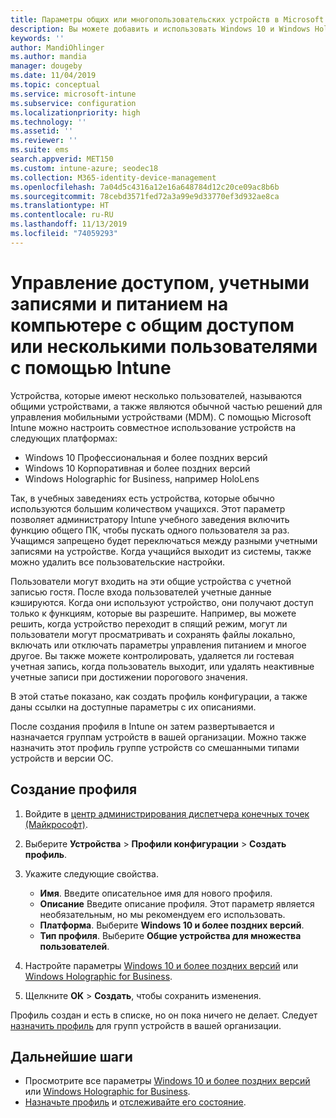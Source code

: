 ```yaml
---
title: Параметры общих или многопользовательских устройств в Microsoft Intune — Azure | Документация Майкрософт
description: Вы можете добавить и использовать Windows 10 и Windows Holographic for Business для устройств, которые находятся в совместном доступе или используются несколькими пользователями в Microsoft Intune. См. список всех параметров и их функций на устройствах, включая Microsoft HoloLens. Профиль конфигурации устройства позволяет контролировать учетные записи гостя, управлять учетными записями и удалить неактивные учетные записи, разрешить или запретить сохранение в локальном хранилище, настроить питание и спящий режим, выбрать период обновления и использовать устройства в средах для образовательных учреждений.
keywords: ''
author: MandiOhlinger
ms.author: mandia
manager: dougeby
ms.date: 11/04/2019
ms.topic: conceptual
ms.service: microsoft-intune
ms.subservice: configuration
ms.localizationpriority: high
ms.technology: ''
ms.assetid: ''
ms.reviewer: ''
ms.suite: ems
search.appverid: MET150
ms.custom: intune-azure; seodec18
ms.collection: M365-identity-device-management
ms.openlocfilehash: 7a04d5c4316a12e16a648784d12c20ce09ac8b6b
ms.sourcegitcommit: 78cebd3571fed72a3a99e9d33770ef3d932ae8ca
ms.translationtype: HT
ms.contentlocale: ru-RU
ms.lasthandoff: 11/13/2019
ms.locfileid: "74059293"
---
```

# <a name="control-access-accounts-and-power-features-on-shared-pc-or-multi-user-devices-using-intune"></a>Управление доступом, учетными записями и питанием на компьютере с общим доступом или несколькими пользователями с помощью Intune

Устройства, которые имеют несколько пользователей, называются общими устройствами, а также являются обычной частью решений для управления мобильными устройствами (MDM). С помощью Microsoft Intune можно настроить совместное использование устройств на следующих платформах:

- Windows 10 Профессиональная и более поздних версий
- Windows 10 Корпоративная и более поздних версий
- Windows Holographic for Business, например HoloLens

Так, в учебных заведениях есть устройства, которые обычно используются большим количеством учащихся. Этот параметр позволяет администратору Intune учебного заведения включить функцию общего ПК, чтобы пускать одного пользователя за раз. Учащимся запрещено будет переключаться между разными учетными записями на устройстве. Когда учащийся выходит из системы, также можно удалить все пользовательские настройки.

Пользователи могут входить на эти общие устройства с учетной записью гостя. После входа пользователей учетные данные кэшируются. Когда они используют устройство, они получают доступ только к функциям, которые вы разрешите. Например, вы можете решить, когда устройство переходит в спящий режим, могут ли пользователи могут просматривать и сохранять файлы локально, включать или отключать параметры управления питанием и многое другое. Вы также можете контролировать, удаляется ли гостевая учетная запись, когда пользователь выходит, или удалять неактивные учетные записи при достижении порогового значения.

В этой статье показано, как создать профиль конфигурации, а также даны ссылки на доступные параметры с их описаниями.

После создания профиля в Intune он затем развертывается и назначается группам устройств в вашей организации. Можно также назначить этот профиль группе устройств со смешанными типами устройств и версии ОС.

## <a name="create-the-profile"></a>Создание профиля

1. Войдите в [центр администрирования диспетчера конечных точек (Майкрософт)](https://go.microsoft.com/fwlink/?linkid=2109431).
2. Выберите **Устройства** > **Профили конфигурации** > **Создать профиль**.
3. Укажите следующие свойства.

   - **Имя**. Введите описательное имя для нового профиля.
   - **Описание** Введите описание профиля. Этот параметр является необязательным, но мы рекомендуем его использовать.
   - **Платформа**. Выберите **Windows 10 и более поздних версий**.
   - **Тип профиля**. Выберите **Общие устройства для множества пользователей**.

4. Настройте параметры [Windows 10 и более поздних версий](shared-user-device-settings-windows.md) или [Windows Holographic for Business](shared-user-device-settings-windows-holographic.md).

5. Щелкните **OK** > **Создать**, чтобы сохранить изменения.

Профиль создан и есть в списке, но он пока ничего не делает. Следует [назначить профиль](device-profile-assign.md) для групп устройств в вашей организации.

## <a name="next-steps"></a>Дальнейшие шаги

- Просмотрите все параметры [Windows 10 и более поздних версий](shared-user-device-settings-windows.md) или [Windows Holographic for Business](shared-user-device-settings-windows-holographic.md).
- [Назначьте профиль](device-profile-assign.md) и [отслеживайте его состояние](device-profile-monitor.md).
